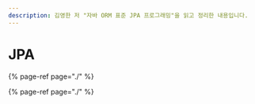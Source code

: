 ```yaml
---
description: 김영한 저 "자바 ORM 표준 JPA 프로그래밍"을 읽고 정리한 내용입니다.
---
```


# JPA

{% page-ref page="./" %}

{% page-ref page="./" %}




